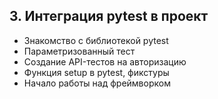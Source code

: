 ## 3. Интеграция pytest в проект

- Знакомство с библиотекой pytest
- Параметризованный тест
- Создание API-тестов на авторизацию
- Функция setup в pytest, фикстуры
- Начало работы над фреймворком
